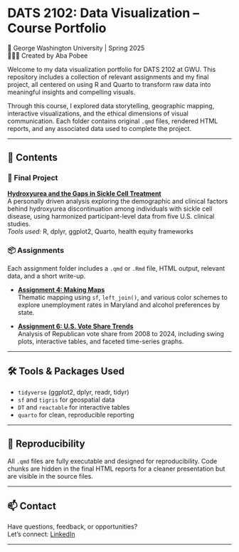 # DATS 2102: Data Visualization – Course Portfolio  
📍 George Washington University | Spring 2025  
👩🏾‍💻 Created by Aba Pobee

Welcome to my data visualization portfolio for DATS 2102 at GWU. This repository includes a collection of relevant assignments and my final project, all centered on using R and Quarto to transform raw data into meaningful insights and compelling visuals.

Through this course, I explored data storytelling, geographic mapping, interactive visualizations, and the ethical dimensions of visual communication. Each folder contains original `.qmd` files, rendered HTML reports, and any associated data used to complete the project.

---

## 📁 Contents

### 🧭 Final Project  
**[Hydroxyurea and the Gaps in Sickle Cell Treatment](./Final_Project/)**  
A personally driven analysis exploring the demographic and clinical factors behind hydroxyurea discontinuation among individuals with sickle cell disease, using harmonized participant-level data from five U.S. clinical studies.  
*Tools used:* R, dplyr, ggplot2, Quarto, health equity frameworks

### 📦 Assignments  
Each assignment folder includes a `.qmd` or `.Rmd` file, HTML output, relevant data, and a short write-up.

- **[Assignment 4: Making Maps](./4._Making_Maps/)**  
  Thematic mapping using `sf`, `left_join()`, and various color schemes to explore unemployment rates in Maryland and alcohol preferences by state.

- **[Assignment 6: U.S. Vote Share Trends](./Assignment_06_Vote_Analysis/)**  
  Analysis of Republican vote share from 2008 to 2024, including swing plots, interactive tables, and faceted time-series graphs.

---

## 🛠️ Tools & Packages Used
- `tidyverse` (ggplot2, dplyr, readr, tidyr)
- `sf` and `tigris` for geospatial data
- `DT` and `reactable` for interactive tables
- `quarto` for clean, reproducible reporting

---

## 🔁 Reproducibility
All `.qmd` files are fully executable and designed for reproducibility. Code chunks are hidden in the final HTML reports for a cleaner presentation but are visible in the source files.

---

## 📫 Contact

Have questions, feedback, or opportunities?  
Let’s connect: [LinkedIn](https://www.linkedin.com/in/abapobee)

---
